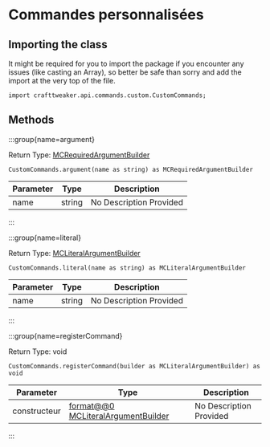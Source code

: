# Commandes personnalisées

## Importing the class

It might be required for you to import the package if you encounter any issues (like casting an Array), so better be safe than sorry and add the import at the very top of the file.
```zenscript
import crafttweaker.api.commands.custom.CustomCommands;
```


## Methods

:::group{name=argument}

Return Type: [MCRequiredArgumentBuilder](/vanilla/api/commands/custom/MCRequiredArgumentBuilder)

```zenscript
CustomCommands.argument(name as string) as MCRequiredArgumentBuilder
```

| Parameter | Type   | Description             |
| --------- | ------ | ----------------------- |
| name      | string | No Description Provided |


:::

:::group{name=literal}

Return Type: [MCLiteralArgumentBuilder](/vanilla/api/commands/custom/MCLiteralArgumentBuilder)

```zenscript
CustomCommands.literal(name as string) as MCLiteralArgumentBuilder
```

| Parameter | Type   | Description             |
| --------- | ------ | ----------------------- |
| name      | string | No Description Provided |


:::

:::group{name=registerCommand}

Return Type: void

```zenscript
CustomCommands.registerCommand(builder as MCLiteralArgumentBuilder) as void
```

| Parameter    | Type                                                                                        | Description             |
| ------------ | ------------------------------------------------------------------------------------------- | ----------------------- |
| constructeur | [format@@0 MCLiteralArgumentBuilder](/vanilla/api/commands/custom/MCLiteralArgumentBuilder) | No Description Provided |


:::

